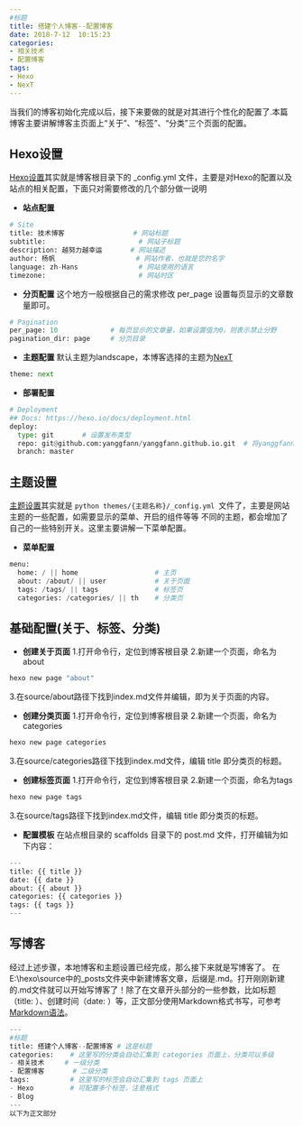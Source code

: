 ```yaml
---
#标题
title: 搭建个人博客--配置博客
date: 2018-7-12  10:15:23
categories: 
- 相关技术
- 配置博客
tags: 
- Hexo
- NexT
---
```

当我们的博客初始化完成以后，接下来要做的就是对其进行个性化的配置了.本篇博客主要讲解博客主页面上“关于”、“标签”、“分类”三个页面的配置。<!--more-->

## Hexo设置

[Hexo设置](http://www.cnblogs.com/xiaoxuetu/p/hexo-guide.html)其实就是博客根目录下的 _config.yml 文件，主要是对Hexo的配置以及站点的相关配置，下面只对需要修改的几个部分做一说明
* **站点配置**
```python
# Site
title: 技术博客                 # 网站标题
subtitle:                       # 网站子标题
description: 越努力越幸运       # 网站描述
author: 杨帆                    # 网站作者，也就是您的名字
language: zh-Hans               # 网站使用的语言
timezone:                       # 网站时区
```

* **分页配置**
这个地方一般根据自己的需求修改 per_page  设置每页显示的文章数量即可。
```python
# Pagination
per_page: 10             # 每页显示的文章量，如果设置值为0，则表示禁止分野
pagination_dir: page     # 分页目录
```

* **主题配置**
默认主题为landscape，本博客选择的主题为[NexT](http://theme-next.iissnan.com/getting-started.html)
```python
theme: next
```

* **部署配置**
```python
# Deployment
## Docs: https://hexo.io/docs/deployment.html
deploy:
  type: git       # 设置发布类型
  repo: git@github.com:yanggfann/yanggfann.github.io.git  # 将yanggfann换成自己的用户名
  branch: master
```

## 主题设置
[主题设置](https://zhuanlan.zhihu.com/p/25959864)其实就是 ```python themes/{主题名称}/_config.yml ```文件了，主要是网站主题的一些配置，如需要显示的菜单、开启的组件等等
不同的主题，都会增加了自己的一些特别开关。这里主要讲解一下菜单配置。
* **菜单配置**
```python
menu:
  home: / || home                   # 主页
  about: /about/ || user            # 关于页面
  tags: /tags/ || tags              # 标签页
  categories: /categories/ || th    # 分类页
```

## 基础配置(关于、标签、分类)

* **创建关于页面**
1.打开命令行，定位到博客根目录
2.新建一个页面，命名为about
```python
hexo new page "about"
```

3.在source/about路径下找到index.md文件并编辑，即为关于页面的内容。

* **创建分类页面**
1.打开命令行，定位到博客根目录
2.新建一个页面，命名为categories
```python
hexo new page categories
```

3.在source/categories路径下找到index.md文件，编辑 title 即分类页的标题。

* **创建标签页面**
1.打开命令行，定位到博客根目录
2.新建一个页面，命名为tags
```python
hexo new page tags
```

3.在source/tags路径下找到index.md文件，编辑 title 即分类页的标题。

* **配置模板**
在站点根目录的 scaffolds 目录下的 post.md 文件，打开编辑为如下内容：
```python
---
title: {{ title }}
date: {{ date }}
about: {{ about }}
categories: {{ categories }}
tags: {{ tags }}
---

```

## 写博客
经过上述步骤，本地博客和主题设置已经完成，那么接下来就是写博客了。
在E:\hexo\source中的_posts文件夹中新建博客文章，后缀是.md。打开刚刚新建的.md文件就可以开始写博客了！除了在文章开头部分的一些参数，比如标题（title: ）、创建时间（date: ）等，正文部分使用Markdown格式书写，可参考[Markdown语法](https://www.jianshu.com/p/82e730892d42)。

```python
---
#标题
title: 搭建个人博客--配置博客 # 这是标题
categories:    # 这里写的分类会自动汇集到 categories 页面上，分类可以多级
- 相关技术     # 一级分类
- 配置博客       # 二级分类 
tags:          # 这里写的标签会自动汇集到 tags 页面上
- Hexo         # 可配置多个标签，注意格式
- Blog
---
以下为正文部分
```
